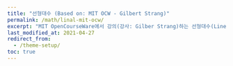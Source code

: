 ```yaml
---
title: "선형대수 (Based on: MIT OCW - Gilbert Strang)"
permalink: /math/linal-mit-ocw/
excerpt: "MIT OpenCourseWare에서 강의(강사: Gilber Strang)하는 선형대수(Linear Algebra)에 대한 이해를 "
last_modified_at: 2021-04-27
redirect_from:
  - /theme-setup/
toc: true
---
```








